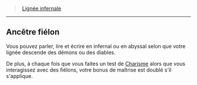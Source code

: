 ﻿---
!GenericItem
Id: sorcerer_infernal_hd.md#ancêtre-fiélon
ParentLink: sorcerer_infernal_hd.md#lignée-infernale
Name: Ancêtre fiélon
ParentName: Lignée infernale
NameLevel: 2
Attributes: {}
---
> [Lignée infernale](hd_sorcerer_infernal.md)

---

## Ancêtre fiélon

Vous pouvez parler, lire et écrire en infernal ou en abyssal selon que votre lignée descende des démons ou des diables.

De plus, à chaque fois que vous faites un test de [Charisme](hd_abilities_charisma.md) alors que vous interagissez avec des fiélons, votre bonus de maîtrise est doublé s'il s'applique.

